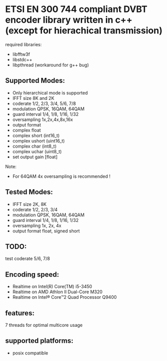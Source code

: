ETSI EN 300 744 compliant DVBT encoder library written in c++ (except for hierachical transmission) 
==============

required libraries:

* libfftw3f
* libstdc++
* libpthread (workaround for g++ bug)

Supported Modes:
---------------
* Only hierarchical mode is supported
* IFFT size 8K and 2K
* coderate 1/2, 2/3, 3/4, 5/6, 7/8
* modulation QPSK, 16QAM, 64QAM
* guard interval 1/4, 1/8, 1/16, 1/32
* oversampling 1x,2x,4x,8x,16x
* output format
 * complex float
 * complex short (int16_t)
 * complex ushort (uint16_t)
 * complex char (int8_t)
 * complex uchar (uint8_t)
* set output gain [float]

Note:
* For 64QAM 4x oversampling is recommended !

Tested Modes:
------------------------
* IFFT size 2K, 8K
* coderate 1/2, 2/3, 3/4
* modulation QPSK, 16QAM, 64QAM
* guard interval 1/4, 1/8, 1/16, 1/32
* oversampling 1x, 2x, 4x
* output format float, signed short

TODO:
---------------
test coderate 5/6, 7/8

Encoding speed:
---------------
* Realtime on Intel(R) Core(TM) i5-3450
* Realtime on AMD Athlon II Dual-Core M320
* Realtime on Intel® Core™2 Quad Processor Q9400

features:
--------------
7 threads for optimal multicore usage 

supported platforms:
-------------
* posix compatible
